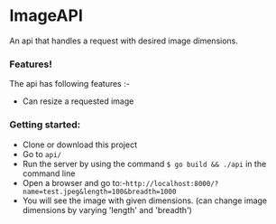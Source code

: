 # ImageAPI

An api that handles a request with desired image dimensions.

### Features!

The api has following features :-
  - Can resize a requested image
  


### Getting started:
  - Clone or download this project
  - Go to `api/`
  - Run the server by using the command `$ go build && ./api` in the command line
  - Open a browser and go to:-`http://localhost:8000/?name=test.jpeg&length=100&breadth=1000`
  - You will see the image with given dimensions.
    (can change image dimensions by varying 'length' and 'breadth')
    
